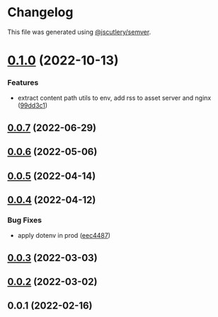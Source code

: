 # Changelog

This file was generated using [@jscutlery/semver](https://github.com/jscutlery/semver).

# [0.1.0](https://github.com/SiaFoundation/web/compare/asset-server-0.0.7...asset-server-0.1.0) (2022-10-13)


### Features

* extract content path utils to env, add rss to asset server and nginx ([99dd3c1](https://github.com/SiaFoundation/web/commit/99dd3c160c39e0cad0c50d33a88caaa983ae791b))



## [0.0.7](https://github.com/SiaFoundation/web/compare/asset-server-0.0.6...asset-server-0.0.7) (2022-06-29)



## [0.0.6](https://github.com/SiaFoundation/web/compare/asset-server-0.0.5...asset-server-0.0.6) (2022-05-06)



## [0.0.5](https://github.com/SiaFoundation/web/compare/asset-server-0.0.4...asset-server-0.0.5) (2022-04-14)



## [0.0.4](https://github.com/SiaFoundation/web/compare/asset-server-0.0.3...asset-server-0.0.4) (2022-04-12)


### Bug Fixes

* apply dotenv in prod ([eec4487](https://github.com/SiaFoundation/web/commit/eec44878e7de76144860097e20244b42ae629fae))



## [0.0.3](https://github.com/SiaFoundation/web/compare/asset-server-0.0.2...asset-server-0.0.3) (2022-03-03)



## [0.0.2](https://github.com/SiaFoundation/web/compare/asset-server-0.0.1...asset-server-0.0.2) (2022-03-02)



## 0.0.1 (2022-02-16)

